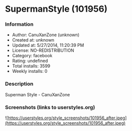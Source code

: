 # SupermanStyle (101956)

### Information
- Author: CanuXanZone (unknown)
- Created at: unknown
- Updated at: 5/27/2014, 11:20:39 PM
- License: NO-REDISTRIBUTION
- Category: facebook
- Rating: undefined
- Total installs: 3599
- Weekly installs: 0


### Description
Superman Style - CanuXanZone


### Screenshots (links to userstyles.org)
![https://userstyles.org/style_screenshots/101956_after.jpeg](https://userstyles.org/style_screenshots/101956_after.jpeg)


